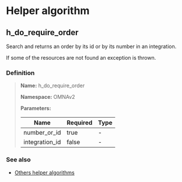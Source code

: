 # Helper algorithm

## h_do_require_order

Search and returns an order by its id or by its number in an integration.

If some of the resources are not found an exception is thrown.
    
### Definition

> **Name:** h_do_require_order
> 
> **Namespace:** OMNAv2
>
> **Parameters:**
> 
> | Name | Required | Type |
> | --- | --- | --- |
> | number_or_id | true | - |
> | integration_id | false | - |

### See also
* [Others helper algorithms](overview?id=h_do_require_order)